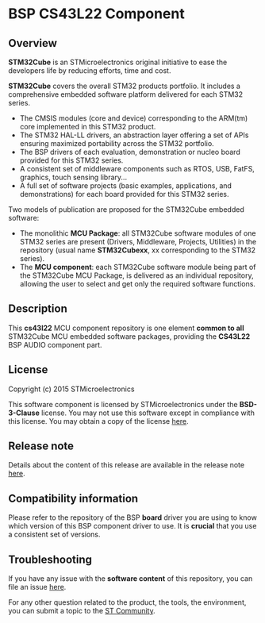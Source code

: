 # BSP CS43L22 Component

## Overview

**STM32Cube** is an STMicroelectronics original initiative to ease the developers life by reducing efforts, time and cost.

**STM32Cube** covers the overall STM32 products portfolio. It includes a comprehensive embedded software platform delivered for each STM32 series.
   * The CMSIS modules (core and device) corresponding to the ARM(tm) core implemented in this STM32 product.
   * The STM32 HAL-LL drivers, an abstraction layer offering a set of APIs ensuring maximized portability across the STM32 portfolio.
   * The BSP drivers of each evaluation, demonstration or nucleo board provided for this STM32 series.
   * A consistent set of middleware components such as RTOS, USB, FatFS, graphics, touch sensing library...
   * A full set of software projects (basic examples, applications, and demonstrations) for each board provided for this STM32 series.

Two models of publication are proposed for the STM32Cube embedded software:
   * The monolithic **MCU Package**: all STM32Cube software modules of one STM32 series are present (Drivers, Middleware, Projects, Utilities) in the repository (usual name **STM32Cubexx**, xx corresponding to the STM32 series).
   * The **MCU component**: each STM32Cube software module being part of the STM32Cube MCU Package, is delivered as an individual repository, allowing the user to select and get only the required software functions.

## Description

This **cs43l22** MCU component repository is one element **common to all** STM32Cube MCU embedded software packages, providing the **CS43L22** BSP AUDIO component part.

## License

Copyright (c) 2015 STMicroelectronics

This software component is licensed by STMicroelectronics under the **BSD-3-Clause** license. You may not use this software except in compliance with this license. You may obtain a copy of the license [here](https://opensource.org/licenses/BSD-3-Clause).

## Release note

Details about the content of this release are available in the release note [here](https://htmlpreview.github.io/?https://github.com/STMicroelectronics/cs43l22/blob/main/Release_Notes.html).

## Compatibility information

Please refer to the repository of the BSP **board** driver you are using to know which version of this BSP component driver to use. It is **crucial** that you use a consistent set of versions.

## Troubleshooting

If you have any issue with the **software content** of this repository, you can file an issue [here](https://github.com/STMicroelectronics/cs43l22/issues/new/choose).

For any other question related to the product, the tools, the environment, you can submit a topic to the [ST Community](https://community.st.com/s/).
